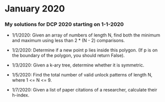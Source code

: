# January 2020
### My solutions for DCP 2020 starting on 1-1-2020

- 1/1/2020: Given an array of numbers of length N, find both the minimum and maximum using
less than 2 * (N - 2) comparisons.

- 1/2/2020: Determine if a new point p lies inside this polygon. (If p is on the boundary of the
polygon, you should return False).

- 1/3/2020: Given a k-ary tree, determine whether it is symmetric.

- 1/5/2020: Find the total number of valid unlock patterns of length N, where 1 <= N <= 9.

- 1/7/2020: Given a list of paper citations of a researcher, calculate their h-index.
